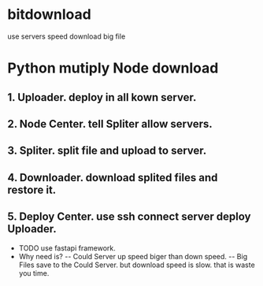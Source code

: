 # bitdownload
use servers speed download big file
# Python mutiply Node download

## 1. Uploader. deploy in all kown server.

## 2. Node Center. tell Spliter allow servers.

## 3. Spliter. split file and upload to server.

## 4. Downloader. download splited files and restore it.

## 5. Deploy Center. use ssh connect server deploy Uploader.

* TODO use fastapi framework.
* Why need is?
-- Could Server up speed biger than down speed.
-- Big Files save to the Could Server. but download speed is slow. that is waste you time.
